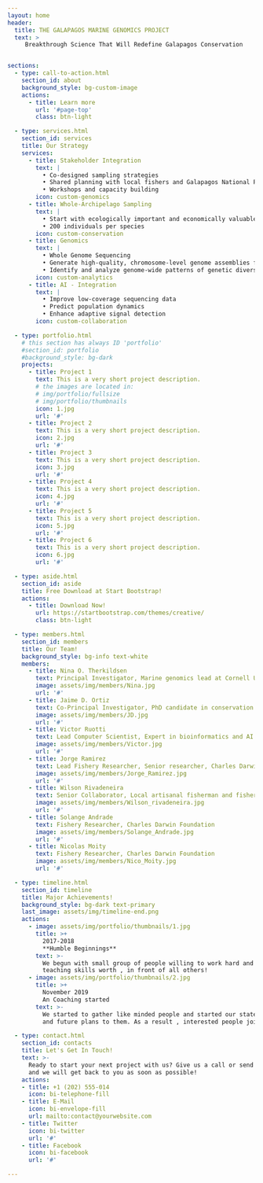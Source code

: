```yaml
---
layout: home
header:
  title: THE GALAPAGOS MARINE GENOMICS PROJECT
  text: >
     Breakthrough Science That Will Redefine Galapagos Conservation


sections:
  - type: call-to-action.html
    section_id: about
    background_style: bg-custom-image
    actions:
      - title: Learn more
        url: '#page-top'
        class: btn-light

  - type: services.html
    section_id: services
    title: Our Strategy
    services:
      - title: Stakeholder Integration
        text: |
          • Co-designed sampling strategies
          • Shared planning with local fishers and Galapagos National Park staff
          • Workshops and capacity building
        icon: custom-genomics
      - title: Whole-Archipelago Sampling
        text: |
          • Start with ecologically important and economically valuable species.
          • 200 individuals per species
        icon: custom-conservation
      - title: Genomics
        text: |
          • Whole Genome Sequencing
          • Generate high-quality, chromosome-level genome assemblies for each target species
          • Identify and analyze genome-wide patterns of genetic diversity and variation
        icon: custom-analytics
      - title: AI - Integration
        text: |
          • Improve low-coverage sequencing data
          • Predict population dynamics
          • Enhance adaptive signal detection
        icon: custom-collaboration

  - type: portfolio.html
    # this section has always ID 'portfolio'
    #section_id: portfolio
    #background_style: bg-dark
    projects:
      - title: Project 1
        text: This is a very short project description.
        # the images are located in:
        # img/portfolio/fullsize
        # img/portfolio/thumbnails
        icon: 1.jpg
        url: '#'
      - title: Project 2
        text: This is a very short project description.
        icon: 2.jpg
        url: '#'
      - title: Project 3
        text: This is a very short project description.
        icon: 3.jpg
        url: '#'
      - title: Project 4
        text: This is a very short project description.
        icon: 4.jpg
        url: '#'
      - title: Project 5
        text: This is a very short project description.
        icon: 5.jpg
        url: '#'
      - title: Project 6
        text: This is a very short project description.
        icon: 6.jpg
        url: '#'

  - type: aside.html
    section_id: aside
    title: Free Download at Start Bootstrap!
    actions:
      - title: Download Now!
        url: https://startbootstrap.com/themes/creative/
        class: btn-light

  - type: members.html
    section_id: members
    title: Our Team!
    background_style: bg-info text-white
    members:
      - title: Nina O. Therkildsen
        text: Principal Investigator, Marine genomics lead at Cornell University
        image: assets/img/members/Nina.jpg
        url: '#'
      - title: Jaime D. Ortiz
        text: Co-Principal Investigator, PhD candidate in conservation genomics, Cornell University
        image: assets/img/members/JD.jpg
        url: '#'
      - title: Victor Ruotti
        text: Lead Computer Scientist, Expert in bioinformatics and AI for large-scale genomic analysis
        image: assets/img/members/Victor.jpg
        url: '#'
      - title: Jorge Ramirez
        text: Lead Fishery Researcher, Senior researcher, Charles Darwin Foundation
        image: assets/img/members/Jorge_Ramirez.jpg
        url: '#'
      - title: Wilson Rivadeneira
        text: Senior Collaborator, Local artisanal fisherman and fisheries engineer in the Galapagos
        image: assets/img/members/Wilson_rivadeneira.jpg
        url: '#'
      - title: Solange Andrade
        text: Fishery Researcher, Charles Darwin Foundation
        image: assets/img/members/Solange_Andrade.jpg
        url: '#'
      - title: Nicolas Moity
        text: Fishery Researcher, Charles Darwin Foundation
        image: assets/img/members/Nico_Moity.jpg
        url: '#'

  - type: timeline.html
    section_id: timeline
    title: Major Achievements!
    background_style: bg-dark text-primary
    last_image: assets/img/timeline-end.png
    actions:
      - image: assets/img/portfolio/thumbnails/1.jpg
        title: >+
          2017-2018
          **Humble Beginnings**
        text: >-
          We begun with small group of people willing to work hard and make our
          teaching skills worth , in front of all others!
      - image: assets/img/portfolio/thumbnails/2.jpg
        title: >+
          November 2019
          An Coaching started
        text: >-
          We started to gather like minded people and started our stategies
          and future plans to them. As a result , interested people joined us!

  - type: contact.html
    section_id: contacts
    title: Let's Get In Touch!
    text: >-
      Ready to start your next project with us? Give us a call or send us an email
      and we will get back to you as soon as possible!
    actions:
    - title: +1 (202) 555-014
      icon: bi-telephone-fill
    - title: E-Mail
      icon: bi-envelope-fill
      url: mailto:contact@yourwebsite.com
    - title: Twitter
      icon: bi-twitter
      url: '#'
    - title: Facebook
      icon: bi-facebook
      url: '#'

---
```

